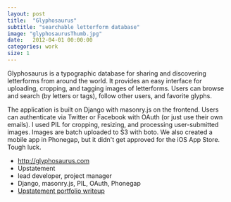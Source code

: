 ```yaml
---
layout: post
title:  "Glyphosaurus"
subtitle: "searchable letterform database"
image: "glyphosaurusThumb.jpg"
date:   2012-04-01 00:00:00
categories: work
size: 1
---
```


Glyphosaurus is a typographic database for sharing and discovering letterforms from around the world. It provides an easy interface for uploading, cropping, and tagging images of letterforms. Users can browse and search (by letters or tags), follow other users, and favorite glyphs.

The application is built on Django with masonry.js on the frontend. Users can authenticate via Twitter or Facebook with OAuth (or just use their own emails). I used PIL for cropping, resizing, and processing user-submitted images. Images are batch uploaded to S3 with boto. We also created a mobile app in Phonegap, but it didn't get approved for the iOS App Store. Tough luck.

<ul class="workMeta">
    <li class="link"><a href="http://glyphosaurus.com" target="_blank">http://glyphosaurus.com</a></li>
    <li class="company">Upstatement</li>
    <li class="role">lead developer, project manager</li>
    <li class="builtWith">Django, masonry.js, PIL, OAuth, Phonegap</li>
    <li class="readMore"><a href="http://upstatement.com/portfolio/glyphosaurus" target="_blank">Upstatement portfolio writeup</a></li>
</ul>
